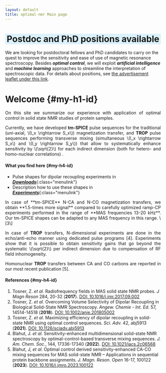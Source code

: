 ```yaml
---
layout: default
title: optimal-nmr Main page
---
```

<div style="text-align: center">
<h1 style="background-color: rgb(219,241,251)"> Postdoc and PhD positions available </h1>
</div> 

We are looking for postdoctoral fellows and PhD candidates to carry on the quest to improve the sensitivity and ease of use of magnetic resonance spectroscopy. Besides **_optimal control_**, we will exploit **_artificial intelligence_** and **_machine learning_** approaches to streamline the interpretation of spectroscopic data. For details about positions, see [the advertisement leaflet under this link](/Advertisement_OC-NMR-methods.pdf).

# Welcome {#my-h1-id}

<div style="text-align: justify" markdown="1">
On this site we summarize our experience with application of optimal control in solid state NMR studies of protein samples. 

Currently, we have developed **tm-SPICE** pulse sequences for the traditional (uni-axial, \\(I_x \rightarrow S_x\\)) magnetization transfer, and 
**TROP** pulse sequences performing transverse mixing (simultaneous \\(I_x \rightarrow S_x\\) and \\(I_y \rightarrow S_y\\)) that allow to systematically enhance
sensitivity by \\(\sqrt{2}\\) for each indirect dimension (both for hetero- and homo-nuclear correlations) .
</div>

#### What you find here  {#my-h4-id}

- Pulse shapes for dipolar recoupling experiments in [**_Downloads_**](/sequences.html){:class="menulink"}
- Description how to use these shapes in [**_Experiments_**](/experiments.html){:class="menulink"}

<div style="text-align: justify" markdown="1">
In case of **tm-SPICE** N-CA and N-CO magnetization transfers, we obtain **1.5-times more signal** compared to carefully optimized ramp-CP experiments performed in the range of **MAS frequencies 13-20 kHz**. Our tm-SPICE shapes can be adapted to any MAS frequency in this range. \[3\]

In case of **TROP** transfers, N-dimensional experiments are done in the echo/anti-echo manner using dedicated pulse programs \[4\]. Experiments show
that it is possible to obtain sensitivity gains that go beyond the systematic \\(\sqrt{2}\\) per indirect dimension due to compensation of RF field inhomogeneity.

Homonuclear **TROP** transfers between CA and CO carbons are reported in our most recent publication \[5\].
</div>

<!---
#### What you will find here (we prepare) {#my-h4-id}

- Description of B<sub>1</sub> field in solenoid coils used in typical MAS probes in **B1 fields**
- Introduction to theory behind our optimal control approach in **Theory**
- Description of our numerical tools in **SIMPSON**
-->

#### References  {#my-h4-id}

1. Tosner, Z. *et al.* Radiofrequency fields in MAS solid state NMR probes. *J Magn Reson* 284, 20-32 \(**2017**\). [DOI: 10.1016/j.jmr.2017.09.002](https://doi.org/10.1016/j.jmr.2017.09.002)
2. Tosner, Z. *et al.* Overcoming Volume Selectivity of Dipolar Recoupling in Biological Solid-State NMR Spectroscopy. *Angew. Chemie \- Int. Ed.* 57, 14514-14518 \(**2018**\). [DOI: 10.1002/anie.201805002](https://doi.org/10.1002/anie.201805002)
3. Tosner, Z. *et al.* Maximizing efficiency of dipolar recoupling in solid-state NMR using optimal control sequences. *Sci. Adv.* 42, abj5913 \(**2021**\). [DOI: 10.1126/sciadv.abj5913](https://doi.org/10.1126/sciadv.abj5913)
4. Blahut, J. *et al.* Sensitivity-enhanced multidimensional solid-state NMR spectroscopy by optimal-control-based transverse mixing sequences. *J. Am. Chem. Soc.*, 144, 17336-17340 \(**2022**\). [DOI: 10.1021/jacs.2c06568](https://doi.org/10.1021/jacs.2c06568)
5. Blahut, J, *et al.* Optimal control derived sensitivity-enhanced CA-CO mixing sequences for MAS solid-state NMR – Applications in sequential protein backbone assignments. *J. Magn. Reson. Open* 16-17, 100122 \(**2023**\). [DOI: 10.1016/j.jmro.2023.100122](https://doi.org/10.1016/j.jmro.2023.100122)